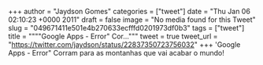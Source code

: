 
+++
author = "Jaydson Gomes"
categories = ["tweet"]
date = "Thu Jan 06 02:10:23 +0000 2011"
draft = false
image = "No media found for this Tweet"
slug = "049671411e501e4b270633ecfffd0201973df0b3"
tags = ["tweet"]
title = """"Google Apps - Error" Cor..."""
tweet = true
tweet_url = "https://twitter.com/jaydson/status/22837350723756032"
+++
'Google Apps - Error" Corram para as montanhas que vai acabar o mundo!

